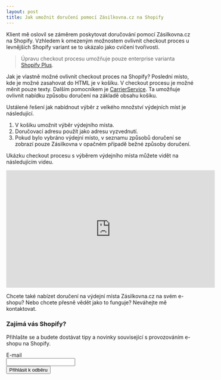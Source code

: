 ```yaml
---
layout: post
title: Jak umožnit doručení pomocí Zásilkovna.cz na Shopify
---
```


Klient mě oslovil se záměrem poskytovat doručování pomocí Zásilkovna.cz na Shopify. Vzhledem k omezeným možnostem ovlivnit checkout proces u levnějších Shopify variant se to ukázalo jako cvičení tvořivosti.

> Úpravu checkout procesu umožňuje pouze enterprise varianta [Shopify Plus](https://www.shopify.com/plus).

Jak je vlastně možné ovlivnit checkout proces na Shopify? Poslední místo, kde je možné zasahovat do HTML je v košíku. V checkout procesu je možné měnit pouze texty. Dalším pomocníkem je [CarrierService](https://help.shopify.com/api/reference/shipping_and_fulfillment/carrierservice). Ta umožňuje ovlivnit nabídku způsobu doručení na základě obsahu košíku.

Ustálené řešení jak nabídnout výběr z velkého množství výdejních míst je následující.

1. V košíku umožnit výběr výdejního místa.
2. Doručovací adresu použít jako adresu vyzvednutí.
3. Pokud bylo vybráno výdejní místo, v seznamu způsobů doručení se zobrazí pouze Zásilkovna v opačném případě bežné způsoby doručení.

Ukázku checkout procesu s výběrem výdejního místa můžete vidět na následujícím videu.

<p class="post__image-center">
  <iframe width="560" height="315" src="https://www.youtube-nocookie.com/embed/w4am7vFEKSs?rel=0" frameborder="0" allow="autoplay; encrypted-media" allowfullscreen></iframe>
</p>

Chcete také nabízet doručení na výdejní místa Zásilkovna.cz na svém e-shopu? Nebo chcete přesně vědět jako to funguje? Neváhejte mě kontaktovat.

### Zajímá vás Shopify?

Přihlašte se a budete dostávat tipy a novinky související s provozováním e-shopu na Shopify.

<form action="https://www.getdrip.com/forms/572224451/submissions" method="post" data-drip-embedded-form="572224451">
  <div>
      <label for="drip-email">E-mail</label><br />
      <input type="email" id="drip-email" name="fields[email]" value="" />
  </div>
  <input type="submit" value="Přihlásit k odběru" data-drip-attribute="sign-up-button" />
</form>
